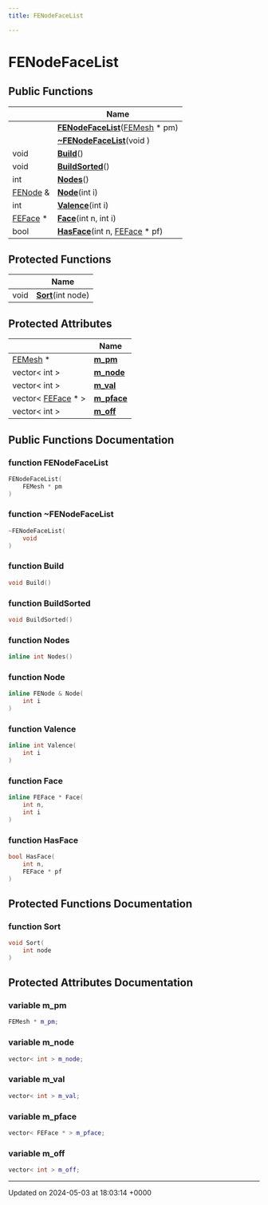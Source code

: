 ```yaml
---
title: FENodeFaceList

---
```


# FENodeFaceList





## Public Functions

|                | Name           |
| -------------- | -------------- |
| | **[FENodeFaceList](../Classes/classFENodeFaceList.md#function-fenodefacelist)**([FEMesh](../Classes/classFEMesh.md) * pm) |
| | **[~FENodeFaceList](../Classes/classFENodeFaceList.md#function-~fenodefacelist)**(void ) |
| void | **[Build](../Classes/classFENodeFaceList.md#function-build)**() |
| void | **[BuildSorted](../Classes/classFENodeFaceList.md#function-buildsorted)**() |
| int | **[Nodes](../Classes/classFENodeFaceList.md#function-nodes)**() |
| [FENode](../Classes/classFENode.md) & | **[Node](../Classes/classFENodeFaceList.md#function-node)**(int i) |
| int | **[Valence](../Classes/classFENodeFaceList.md#function-valence)**(int i) |
| [FEFace](../Classes/classFEFace.md) * | **[Face](../Classes/classFENodeFaceList.md#function-face)**(int n, int i) |
| bool | **[HasFace](../Classes/classFENodeFaceList.md#function-hasface)**(int n, [FEFace](../Classes/classFEFace.md) * pf) |

## Protected Functions

|                | Name           |
| -------------- | -------------- |
| void | **[Sort](../Classes/classFENodeFaceList.md#function-sort)**(int node) |

## Protected Attributes

|                | Name           |
| -------------- | -------------- |
| [FEMesh](../Classes/classFEMesh.md) * | **[m_pm](../Classes/classFENodeFaceList.md#variable-m-pm)**  |
| vector< int > | **[m_node](../Classes/classFENodeFaceList.md#variable-m-node)**  |
| vector< int > | **[m_val](../Classes/classFENodeFaceList.md#variable-m-val)**  |
| vector< [FEFace](../Classes/classFEFace.md) * > | **[m_pface](../Classes/classFENodeFaceList.md#variable-m-pface)**  |
| vector< int > | **[m_off](../Classes/classFENodeFaceList.md#variable-m-off)**  |

## Public Functions Documentation

### function FENodeFaceList

```cpp
FENodeFaceList(
    FEMesh * pm
)
```


### function ~FENodeFaceList

```cpp
~FENodeFaceList(
    void 
)
```


### function Build

```cpp
void Build()
```


### function BuildSorted

```cpp
void BuildSorted()
```


### function Nodes

```cpp
inline int Nodes()
```


### function Node

```cpp
inline FENode & Node(
    int i
)
```


### function Valence

```cpp
inline int Valence(
    int i
)
```


### function Face

```cpp
inline FEFace * Face(
    int n,
    int i
)
```


### function HasFace

```cpp
bool HasFace(
    int n,
    FEFace * pf
)
```


## Protected Functions Documentation

### function Sort

```cpp
void Sort(
    int node
)
```


## Protected Attributes Documentation

### variable m_pm

```cpp
FEMesh * m_pm;
```


### variable m_node

```cpp
vector< int > m_node;
```


### variable m_val

```cpp
vector< int > m_val;
```


### variable m_pface

```cpp
vector< FEFace * > m_pface;
```


### variable m_off

```cpp
vector< int > m_off;
```


-------------------------------

Updated on 2024-05-03 at 18:03:14 +0000